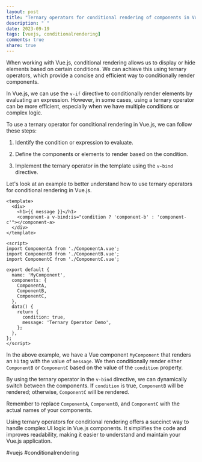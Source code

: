 ```yaml
---
layout: post
title: "Ternary operators for conditional rendering of components in Vue.js"
description: " "
date: 2023-09-19
tags: [vuejs, conditionalrendering]
comments: true
share: true
---
```


When working with Vue.js, conditional rendering allows us to display or hide elements based on certain conditions. We can achieve this using ternary operators, which provide a concise and efficient way to conditionally render components. 

In Vue.js, we can use the `v-if` directive to conditionally render elements by evaluating an expression. However, in some cases, using a ternary operator can be more efficient, especially when we have multiple conditions or complex logic.

To use a ternary operator for conditional rendering in Vue.js, we can follow these steps:

1. Identify the condition or expression to evaluate.

2. Define the components or elements to render based on the condition.

3. Implement the ternary operator in the template using the `v-bind` directive.

Let's look at an example to better understand how to use ternary operators for conditional rendering in Vue.js.

```vue
<template>
  <div>
    <h1>{{ message }}</h1>
    <component-a v-bind:is="condition ? 'component-b' : 'component-c'"></component-a>
  </div>
</template>

<script>
import ComponentA from './ComponentA.vue';
import ComponentB from './ComponentB.vue';
import ComponentC from './ComponentC.vue';

export default {
  name: 'MyComponent',
  components: {
    ComponentA,
    ComponentB,
    ComponentC,
  },
  data() {
    return {
      condition: true,
      message: 'Ternary Operator Demo',
    };
  },
};
</script>
```

In the above example, we have a Vue component `MyComponent` that renders an `h1` tag with the value of `message`. We then conditionally render either `ComponentB` or `ComponentC` based on the value of the `condition` property.

By using the ternary operator in the `v-bind` directive, we can dynamically switch between the components. If `condition` is true, `ComponentB` will be rendered; otherwise, `ComponentC` will be rendered.

Remember to replace `ComponentA`, `ComponentB`, and `ComponentC` with the actual names of your components.

Using ternary operators for conditional rendering offers a succinct way to handle complex UI logic in Vue.js components. It simplifies the code and improves readability, making it easier to understand and maintain your Vue.js application.

#vuejs #conditionalrendering